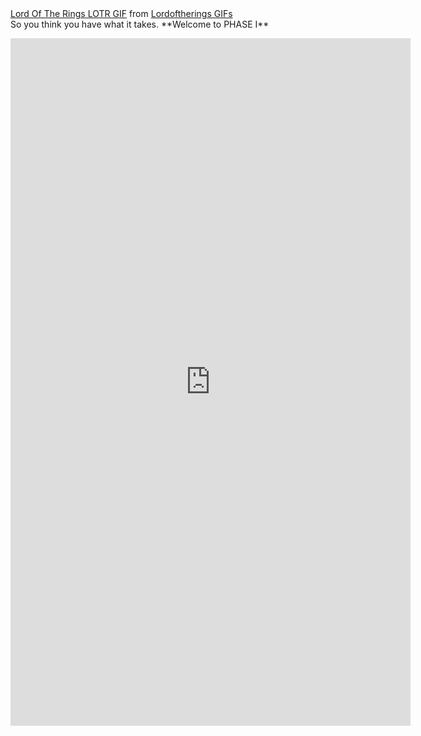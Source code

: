 <div class="tenor-gif-embed" data-postid="5322326" data-share-method="host" data-width="100%" data-aspect-ratio="2.382775119617225"><a href="https://tenor.com/view/lord-of-the-rings-lotr-so-it-begins-begins-beginning-gif-5322326">Lord Of The Rings LOTR GIF</a> from <a href="https://tenor.com/search/lordoftherings-gifs">Lordoftherings GIFs</a></div><script type="text/javascript" async src="https://tenor.com/embed.js"></script>
So you think you have what it takes. **Welcome to PHASE I**

<p align="center">
<iframe src="https://docs.google.com/forms/d/e/1FAIpQLSeZYe_glWpJShJwusk9F9SbotpXUAWaAJ2eJpah7d_hCTzGkQ/viewform?embedded=true" width="640" height="1100" frameborder="0" marginheight="0" marginwidth="0">Loading…</iframe>
</p>
